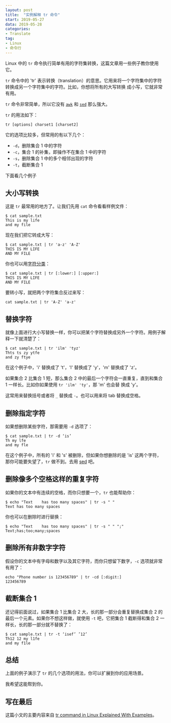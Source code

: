 ```yaml
---
layout: post
title:  "实例解释 tr 命令"
start: 2019-05-27
data: 2019-05-28
categories:
- Translate
tag:
- Linux
- 命令行
---
```


Linux 中的 `tr` 命令执行简单有用的字符集转换，这篇文章用一些例子教你使用它。

`tr` 命令中的 'tr' 表示转换（translation）的意思。它用来将一个字符集中的字符转换成另一个字符集中的字符。比如，你想将所有的大写转换
成小写，它就非常有用。

`tr` 命令非常简单，所以它没有 [`awk`](https://linuxhandbook.com/awk-command-tutorial/) 和 [`sed`](https://linuxhandbook.com/sed-command-basics/) 那么强大。

<!-- more -->

`tr` 的用法如下：

```
tr [options] charset1 [charset2]
```

它的选项比较多，但常用的有以下几个：

- `-d`，删除集合 1 中的字符
- `-c`，集合 1 的补集，即操作不在集合 1 中的字符
- `-s`，删除集合 1 中的多个相邻出现的字符
- `-t`，截断集合 1

下面看几个例子

## 大小写转换

这是 `tr` 最常用的地方了。让我们先用 `cat` 命令看看样例文件：

```
$ cat sample.txt
This is my life
and my file
```

现在我们把它转成大写：

```
$ cat sample.txt | tr 'a-z' 'A-Z'
THIS IS MY LIFE
AND MY FILE
```

你也可以用[字符分类](https://www.gnu.org/software/grep/manual/html_node/Character-Classes-and-Bracket-Expressions.html)：

```
$ cat sample.txt | tr [:lower:] [:upper:]
THIS IS MY LIFE
AND MY FILE
```

要转小写，就把两个字符集合反过来写：

```
cat sample.txt | tr 'A-Z' 'a-z'
```


## 替换字符

就像上面进行大小写替换一样，你可以把某个字符替换成另外一个字符。用例子解释一下就清楚了：

```
$ cat sample.txt | tr 'ilm' 'tyz'
Thts ts zy ytfe
and zy ftye
```

在这个例子中，'i' 替换成了 't'，'l' 替换成了 'y'，'m' 替换成了 'z'。

如果集合 2 比集合 1 短，那么集合 2 中的最后一个字符会一直重复，直到和集合 1 一样长。比如你如果使用 `tr 'ilm' 'ty'`，那 'm' 也会替
换成 'y'。

这常用来替换括号或者将 `_` 替换成 `-`。也可以用来将 tab 替换成空格。


## 删除指定字符

如果想删除某些字符，那需要用 `-d` 选项了：

```
$ cat sample.txt | tr -d ‘is’
Th my lfe
and my fle
```

在这个例子中，所有的 'i' 和 's' 被删除，但如果你想删除的是 'is' 这两个字符，那你可能要失望了，`tr` 做不到。去用 [sed](https://linuxhandbook.com/sed-reference-guide/) 吧。


## 删除像多个空格这样的重复字符

如果你的文本中有连续的空格，而你只想要一个，`tr` 也能帮助你：

```
$ echo "Text    has too many spaces" | tr -s " "
Text has too many spaces
```

你也可以在删除时进行替换：

```
$ echo "Text    has too many spaces" | tr -s " " ";"
Text;has;too;many;spaces
```


## 删除所有非数字字符

假设你的文本中有字母和数字以及其它字符，而你只想留下数字，`-c` 选项就非常有用了：

```
echo "Phone number is 123456789" | tr -cd [:digit:]
123456789
```


## 截断集合 1

还记得前面说过，如果集合 1 比集合 2 大，长的那一部分会重复替换成集合 2 的最后一个元素。如果你不想这样做，就使用 `-t` 吧，它把集合
1 截断得和集合 2 一样长，长的那一部分就不替换了：

```
$ cat sample.txt | tr -t ‘isef’ ’12’
Th12 12 my l1fe
and my f1le
```


## 总结

上面的例子演示了 `tr` 的几个选项的用法，你可以扩展到你的应用场景。

我希望这能帮到你。


## 写在最后

这篇小文的主要内容来自 [tr command in Linux Explained With Examples](https://linuxhandbook.com/tr-command/)。
